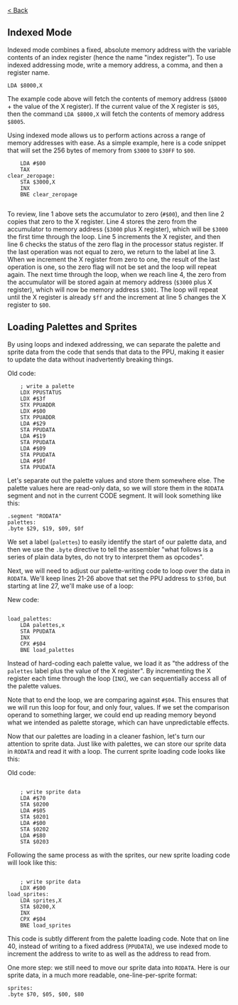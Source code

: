 [< Back](../README.md)

## Indexed Mode
Indexed mode combines a fixed, absolute memory address with the variable contents of an index register (hence the name 
"index register"). To use indexed addressing mode, write a memory address, a comma, and then a register name.

````6502 assembly
LDA $8000,X

````

The example code above will fetch the contents of memory address (``$8000`` + the value of the X register). If the 
current value of the X register is ``$05``, then the command ``LDA $8000,X`` will fetch the contents of memory address
``$8005``.

Using indexed mode allows us to perform actions across a range of memory addresses with ease. As a simple example, here 
is a code snippet that will set the 256 bytes of memory from ``$3000`` to ``$30FF`` to ``$00``.

````6502 assembly
    LDA #$00
    TAX
clear_zeropage:
    STA $3000,X
    INX
    BNE clear_zeropage
    
````

To review, line 1 above sets the accumulator to zero (``#$00``), and then line 2 copies that zero to the X register. 
Line 4 stores the zero from the accumulator to memory address (``$3000`` plus X register), which will be ``$3000`` the 
first time through the loop. Line 5 increments the X register, and then line 6 checks the status of the zero flag in the
processor status register. If the last operation was not equal to zero, we return to the label at line 3. When we 
increment the X register from zero to one, the result of the last operation is one, so the zero flag will not be set and
the loop will repeat again. The next time through the loop, when we reach line 4, the zero from the accumulator will be
stored again at memory address (``$3000`` plus X register), which will now be memory address ``$3001``. The loop will 
repeat until the X register is already ``$ff`` and the increment at line 5 changes the X register to ``$00``.

## Loading Palettes and Sprites
By using loops and indexed addressing, we can separate the palette and sprite data from the code that sends that data to
the PPU, making it easier to update the data without inadvertently breaking things.

Old code:

````6502 assembly
    ; write a palette
    LDX PPUSTATUS
    LDX #$3f
    STX PPUADDR
    LDX #$00
    STX PPUADDR
    LDA #$29
    STA PPUDATA
    LDA #$19
    STA PPUDATA
    LDA #$09
    STA PPUDATA
    LDA #$0f
    STA PPUDATA

````

Let's separate out the palette values and store them somewhere else. The palette values here are read-only data, so we 
will store them in the ``RODATA`` segment and not in the current CODE segment. It will look something like this:

````6502 assembly
.segment "RODATA"
palettes:
.byte $29, $19, $09, $0f

````

We set a label (``palettes``) to easily identify the start of our palette data, and then we use the ``.byte`` directive 
to tell the assembler "what follows is a series of plain data bytes, do not try to interpret them as opcodes".

Next, we will need to adjust our palette-writing code to loop over the data in ``RODATA``. We'll keep lines 21-26 above 
that set the PPU address to ``$3f00``, but starting at line 27, we'll make use of a loop:

New code:

````6502 assembly

load_palettes:
    LDA palettes,x
    STA PPUDATA
    INX
    CPX #$04
    BNE load_palettes

````

Instead of hard-coding each palette value, we load it as "the address of the ``palettes`` label plus the value of the X 
register". By incrementing the X register each time through the loop (``INX``), we can sequentially access all of the 
palette values.

Note that to end the loop, we are comparing against ``#$04``. This ensures that we will run this loop for four, and only
four, values. If we set the comparison operand to something larger, we could end up reading memory beyond what we 
intended as palette storage, which can have unpredictable effects.

Now that our palettes are loading in a cleaner fashion, let's turn our attention to sprite data. Just like with 
palettes, we can store our sprite data in ``RODATA`` and read it with a loop. The current sprite loading code looks like
this:

Old code:

````6502 assembly

    ; write sprite data
    LDA #$70
    STA $0200
    LDA #$05
    STA $0201
    LDA #$00
    STA $0202
    LDA #$80
    STA $0203

````

Following the same process as with the sprites, our new sprite loading code will look like this:

````6502 assembly

    ; write sprite data
    LDX #$00
load_sprites:
    LDA sprites,X
    STA $0200,X
    INX
    CPX #$04
    BNE load_sprites

````

This code is subtly different from the palette loading code. Note that on line 40, instead of writing to a fixed address
(``PPUDATA``), we use indexed mode to increment the address to write to as well as the address to read from.

One more step: we still need to move our sprite data into ``RODATA``. Here is our sprite data, in a much more readable, 
one-line-per-sprite format:

````6502 assembly
sprites:
.byte $70, $05, $00, $80

````